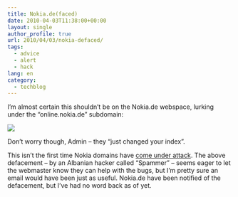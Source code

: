 ```yaml
---
title: Nokia.de(faced)
date: 2010-04-03T11:38:00+00:00
layout: single
author_profile: true
url: 2010/04/03/nokia-defaced/
tags:
  - advice
  - alert
  - hack
lang: en
category: 
  - techblog
---
```

I’m almost certain this shouldn’t be on the Nokia.de webspace, lurking under the “online.nokia.de” subdomain:

[![](http://2.bp.blogspot.com/_vaUVXcmC3OI/S7chLNq1hhI/AAAAAAAABcU/fR-TmG-KZBU/s400/nokiadefacement.gif)](http://2.bp.blogspot.com/_vaUVXcmC3OI/S7chLNq1hhI/AAAAAAAABcU/fR-TmG-KZBU/s1600-h/nokiadefacement.gif)

Don’t worry though, Admin – they “just changed your index”.

This isn’t the first time Nokia domains have [come under attack](http://www.associatedcontent.com/article/135988/nokia_website_hacked_by_drjr7.html&cid=0). The above defacement – by an Albanian hacker called “Spammer” – seems eager to let the webmaster know they can help with the bugs, but I’m pretty sure an email would have been just as useful. Nokia.de have been notified of the defacement, but I’ve had no word back as of yet.